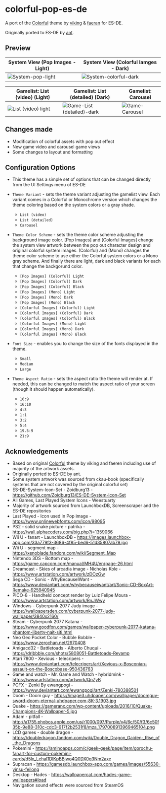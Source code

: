 # colorful-pop-es-de
A port of the [Colorful](https://forums.launchbox-app.com/files/file/2081-colorful-bigbox-theme-beta/) theme by [viking](https://forums.launchbox-app.com/profile/70421-viking/) & [faeran](https://forums.launchbox-app.com/profile/76940-faeran/) for ES-DE.

Originally ported to ES-DE by [ant](https://github.com/anthonycaccese/colorful-revisited-es-de).

## **Preview**
| System View (Pop Images - Light) | System View (Colorful Iamges - Dark) | 
|----|----|
|![System-pop-light](https://github.com/user-attachments/assets/d7359dc0-d282-4902-b0bc-5333508ba5ff)|![System-colorful-dark](https://github.com/user-attachments/assets/75c990f9-f5a5-4f6a-90d0-4aa200d08f46)|


| Gamelist: List (video) (Light)| Gamelist: List (detailed) (Dark)| Gamelist: Carousel | 
|----|----|----|
|![List (video) light](https://github.com/user-attachments/assets/83fc6a7f-ead2-438b-99e6-135626ae2e5e)|![Game-List (detailed)-dark](https://github.com/user-attachments/assets/884241e9-e405-4d04-8bcd-7cee256fb41b)|![Game-Carousel](https://github.com/user-attachments/assets/daf7d69e-d04f-4a35-be59-8b1d0155f263)|


## **Changes made**
- Modification of colorful assets with pop out effect
- New game video and carousel game views
- Some changes to layout and formatting

## **Configuration Options**

- This theme has a simple set of options that can be changed directly from the UI Settings menu of ES-DE
  
- `Theme Variant` - sets the theme variant adjusting the gamelist view. Each variant comes in a Colorful or Monochrome version which changes the theme coloring based on the system colors or a gray shade.
   - `List (video)`
   - `List (detailed)`
   - `Carousel` 

 - `Theme Color Scheme` - sets the theme color scheme adjusting the background image color. [Pop Images] and [Colorful Images] change the system view artwork between the pop out character design and original colorful system images. (Colorful) and (Mono) changes the theme color scheme to use either the Colorful system colors or a Mono gray scheme. And finally there are light, dark and black variants for each that change the backgorund color.
   - `[Pop Images] (Colorful) Light`
   - `[Pop Images] (Colorful) Dark`
   - `[Pop Images] (Colorful) Black`
   - `[Pop Images] (Mono) Light`
   - `[Pop Images] (Mono) Dark`
   - `[Pop Images] (Mono) Black`
   - `[Colorful Images] (Colorful) Light`
   - `[Colorful Images] (Colorful) Dark`
   - `[Colorful Images] (Colorful) Black`
   - `[Colorful Images] (Mono) Light`
   - `[Colorful Images] (Mono) Dark`
   - `[Colorful Images] (Mono) Black`
     
- `Font Size` - enables you to change the size of the fonts displayed in the theme.
   - `Small`
   - `Medium`
   - `Large`
     
- `Theme Aspect Ratio` - sets the aspect ratio the theme will render at. If needed, this can be changed to match the aspect ratio of your screen (though it should happen automatically).
   - `16:9`
   - `16:10`
   - `4:3`
   - `1:1`
   - `3:2`
   - `5:4`
   - `19.5:9`
   - `21:9`

## **Acknowledgements**
- Based on original [Colorful](https://forums.launchbox-app.com/files/file/2081-colorful-bigbox-theme-beta/) theme by viking and faeren including use of majority of the artwork assets.
- Originally ported to ES-DE by ant.
- Some system artwork was sourced from ckau-book (specifically systems that are not covered by the original colorful set)
- ES-DE-System-Icon-Set - Zoidburg13 - https://github.com/Zoidburg13/ES-DE-System-Icon-Set
- All Games, Last Played System Icons - Weestuarty
- Majority of artwork sourced from LaunchboxDB, Screenscraper and the ES-DE repositories
- Last Played - Icon used in Pop image - https://www.onlinewebfonts.com/icon/98095
- PS2 - solid snake picture - patrika - https://wall.alphacoders.com/big.php?i=1359066
- Wii U - fanart - LaunchboxDB - https://images.launchbox-app.com/33a779f3-3686-4f85-bed6-51d35807ab79.jpg
- Wii U - segment map - https://xenoblade.fandom.com/wiki/Segment_Map
- Nintendo 3DS - Bottom map - https://game.capcom.com/manual/MH4U/en/page-26.html
- Dreamcast - Skies of arcadia image - Nicholas Kole -https://www.artstation.com/artwork/zDOzGw
- Sega CD - Sonic - WhyBecauseIWant - https://www.deviantart.com/whybecauseiwant/art/Sonic-CD-BoxArt-Remake-925940945
- PICO-8 - Handheld concept render by Luiz Felipe Moura - https://www.artstation.com/artwork/RnJWwy
- Windows - Cyberpunk 2077 Judy image - https://wallpapersden.com/cyberpunk-2077-judy-wallpaper/3840x2160/
- Steam - Cyberpunk 2077 Katana - https://www.goodfon.com/games/wallpaper-cyberpunk-2077-katana-phantom-liberty-nait-siti.html
- Neo Geo Pocket Color - Bubble Bobble - https://www.zerochan.net/2970408
- Amigacd32 - Battletoads - Alberto Chuqui - https://dribbble.com/shots/5808051-Battletoads-Revamp
- Atari 7800 - Xevious - telecripers - https://www.deviantart.com/telecripers/art/Xevious-x-Bosconian-assault-on-the-Boscobase-950436763
- Game and watch - Mr. Game and Watch - hybridmink - https://www.artstation.com/artwork/QnZyB
- PCFX - Zenki By ewangpogi - https://www.deviantart.com/ewangpogi/art/Zenki-780388501
- Doom - Doom guy - https://image3.uhdpaper.com/wallpaper/doomguy-sword-doom-eternal-uhdpaper.com-8K-3.1903.jpg
- Quake - https://gameranx.com/wp-content/uploads/2016/10/Quake-Champions-4K-Wallpaper-5.jpg
- Adam - pitfall - http://a1755.phobos.apple.com/us/r1000/097/Purple/v4/6c/50/f3/6c50f35b-9e88-310c-cdc3-917f2b2531f8/mza_1797008913969465104.png
- LCD games - double dragon - https://doubledragon.fandom.com/wiki/Double_Dragon_Gaiden:_Rise_of_the_Dragons
- Pokemini - https://aminoapps.com/c/geek-geek/page/item/gorochu-fanart-for-custom-pokemini-cards/d5lx_LehaI1DlKpBBjwo4Q0DX0q3Nm2axe
- Supracan - https://gamesdb.launchbox-app.com/games/images/55630-yinsu-feilong
- Desktop - Hades - https://wallpapercat.com/hades-game-wallpapers#load
- Navigation sound effects were sourced from SteamOS
